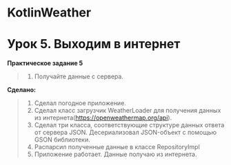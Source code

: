 # KotlinWeather

# Урок 5. Выходим в интернет


**Практическое задание 5**

> 1. Получайте данные с сервера.


**Сделано:** 


> 1. Сделал погодное приложение. 
> 2. Сделал класс загрузчик WeatherLoader для получения данных из интернета(https://openweathermap.org/api). 
> 3. Сделал три класса, соответствующие структуре данных ответа от сервера JSON. Десериализовал JSON-объект с помощью GSON библиотеки.
> 4. Распарсил полученные данные в классе RepositoryImpl
>  5. Приложение работает. Данные получаю из интернета.
